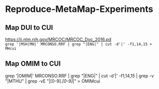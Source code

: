 # Reproduce-MetaMap-Experiments

## Map DUI to CUI
https://ii.nlm.nih.gov/MRCOC/MRCOC_Doc_2016.pd  
`grep '|MSH|MH|' MRCONSO.RRF | grep "|ENG|" | cut -d'|' -f1,14,15 > MHcui`

## Map OMIM to CUI
grep '|OMIM|' MRCONSO.RRF | grep "|ENG|" | cut -d'|' -f1,14,15 | grep -v "|MTHU" | grep -vE "\|[0-9]*\.[0-9]*\|" > OMIMcui

